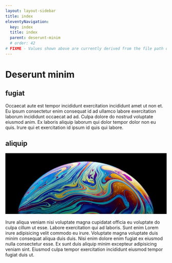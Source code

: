 ```yaml
---
layout: layout-sidebar
title: index
eleventyNavigation:
  key: index
  title: index
  parent: deserunt-minim
  # order: 42
# FIXME - Values shown above are currently derived from the file path only, except order which is also commented out because it is optional. Correct as desired and delete comment(s).
---
```


# Deserunt minim

## fugiat

Occaecat aute est tempor incididunt exercitation incididunt amet ut non et. Eu ipsum consectetur enim consequat id ad ullamco labore exercitation laborum incididunt occaecat ad ad. Culpa dolore do nostrud voluptate eiusmod anim. Ex laboris aliquip laborum qui dolor tempor dolor non eu quis. Irure qui et exercitation id ipsum id quis qui labore.

## aliquip

<img class="bordered" src="/static/images/bulksplash-erebus21-abffiRrT1WA.jpg" alt="bulksplash-erebus21-abffiRrT1WA.jpg" />

Irure aliqua veniam nisi voluptate magna cupidatat officia eu voluptate do culpa cillum ut esse. Labore exercitation qui ad laboris. Sunt enim Lorem irure adipisicing velit commodo eu irure. Voluptate magna voluptate duis minim consequat aliqua duis duis. Nisi enim dolore enim fugiat ex eiusmod nulla consectetur esse. Ex sunt duis aliquip minim excepteur adipisicing veniam sint. Eiusmod culpa tempor exercitation incididunt eiusmod tempor fugiat duis ut.